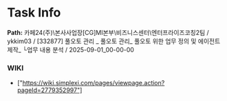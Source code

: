 # Task Info

**Path:** 카페24(주)\본사사업장\[CG]MI본부\비즈니스센터\엔터프라이즈코칭2팀 / ykkim03 / [332877] 풀오토 관리 _ 풀오토 관리_ 풀오토 위한 업무 정의 및 에이전트 제작_ └업무 내용 분석 / 2025-09-01_00-00-00

### WIKI
- ["https://wiki.simplexi.com/pages/viewpage.action?pageId=2779352997"]

